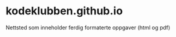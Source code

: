 kodeklubben.github.io
=====================

Nettsted som inneholder ferdig formaterte oppgaver (html og pdf)

